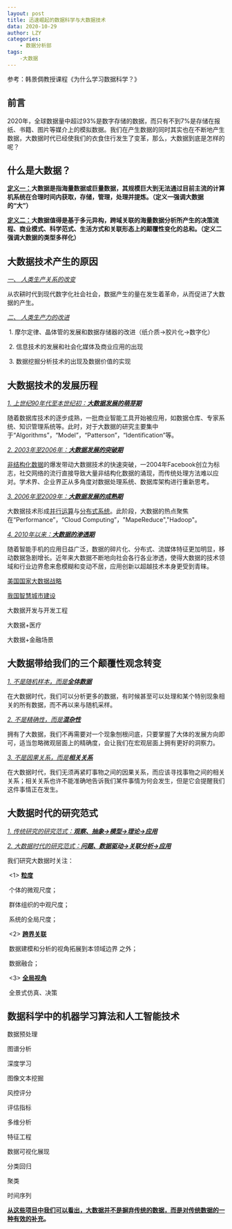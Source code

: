 ```yaml
---
layout: post
title: 迅速崛起的数据科学与大数据技术
data: 2020-10-29
author: LZY
categories:
    - 数据分析部
tags:
    -大数据
---
```




参考：韩景倜教授课程《为什么学习数据科学？》



## 前言        

2020年，全球数据量中超过93%是数字存储的数据，而只有不到7%是存储在报纸、书籍、图片等媒介上的模拟数据。我们在产生数据的同时其实也在不断地产生数据，大数据时代已经使我们的衣食住行发生了变革，那么，大数据到底是怎样的呢？



## 什么是大数据？

**<u>定义一：</u>**大数据是指海量数据或巨量数据，其规模巨大到无法通过目前主流的计算机系统在合理时间内获取，存储，管理，处理并提炼。**（定义一强调大数据的“大”）**

**<u>定义二：</u>**大数据值得是基于多元异构，跨域关联的海量数据分析所产生的决策流程、商业模式、科学范式、生活方式和关联形态上的颠覆性变化的总和。**（定义二强调大数据的类型多样化）**



## 大数据技术产生的原因

<u>*一、 人类生产关系的改变*</u>

从农耕时代到现代数字化社会社会，数据产生的量在发生着革命，从而促进了大数据的产生。

*<u>二、 人类生产力的改进</u>*

​     1.  摩尔定律、晶体管的发展和数据存储器的改进（纸介质→胶片化→数字化）

​     2.  信息技术的发展和社会化媒体及商业应用的出现

​     3.  数据挖掘分析技术的出现及数据价值的实现



## 大数据技术的发展历程

<u>*1.  上世纪90年代至本世纪初：**大数据发展的萌芽期***</u>

随着数据库技术的逐步成熟，一批商业智能工具开始被应用，如数据仓库、专家系统、知识管理系统等。此时，对于大数据的研究主要集中于“Algorithms”，“Model”，“Patterson”，“Identification”等。

<u>*2. 2003年至2006年：**大数据发展的突破期***</u>

[非结构化数据](https://baike.baidu.com/item/非结构化数据/309808?fr=aladdin)的爆发带动大数据技术的快速突破，一2004年Facebook创立为标志，社交网络的流行直接导致大量非结构化数据的涌现，而传统处理方法难以应对。学术界、企业界正从多角度对数据处理系统、数据库架构进行重新思考。

<u>*3. 2006年至2009年：**大数据发展的成熟期***</u>

大数据技术形成[并行运算](https://baike.baidu.com/item/并行计算/113443?fr=aladdin)与[分布式系统](https://baike.baidu.com/item/分布式系统/4905336?fr=aladdin)。此阶段，大数据的热点聚焦在“Performance”，“Cloud Computing”，"MapeReduce","Hadoop"。

<u>*4. 2010年以来：**大数据的渗透期***</u>

随着智能手机的应用日益广泛，数据的碎片化、分布式、流媒体特征更加明显，移动数据急剧增长。近年来大数据不断地向社会各行各业渗透，使得大数据的技术领域和行业边界愈来愈模糊和变动不居，应用创新以超越技术本身更受到青睐。

[美国国家大数据战略](http://www.360doc.com/content/15/0901/15/18133132_496258149.shtml)

[我国智慧城市建设](https://baike.baidu.com/item/智慧城市/9334841?fr=aladdin)

大数据开发与开发工程

大数据+医疗

大数据+金融场景

## 大数据带给我们的三个颠覆性观念转变

<u>*1. 不是随机样本，而是**全体数据***</u>

在大数据时代，我们可以分析更多的数据，有时候甚至可以处理和某个特别现象相关的所有数据，而不再以来与随机采样。

<u>*2. 不是精确性，而是**混杂性***</u>

拥有了大数据，我们不再需要对一个现象刨根问底，只要掌握了大体的发展方向即可，适当忽略微观层面上的精确度，会让我们在宏观层面上拥有更好的洞察力。

<u>*3. 不是因果关系，而是**相关关系***</u>

在大数据时代，我们无须再紧盯事物之间的因果关系，而应该寻找事物之间的相关关系；相关关系也许不能准确地告诉我们某件事情为何会发生，但是它会提醒我们这件事情正在发生。



## 大数据时代的研究范式

<u>*1. 传统研究的研究范式：**观察、抽象→模型→理论→应用***</u>

<u>*2. 大数据时代的研究范式：**问题、数据驱动→关联分析→应用***</u>

我们研究大数据时关注：

​    <1> **<u>粒度</u>**              

​           个体的微观尺度；

​           群体组织的中观尺度；

​           系统的全局尺度；

​    <2>  <u>**跨界关联**</u> 

​           数据建模和分析的视角拓展到本领域边界                                                         之外；

​           数据融合；

​    <3> <u>**全局视角**</u>

​          全景式仿真、决策



## 数据科学中的机器学习算法和人工智能技术

数据预处理                                               

图谱分析

深度学习

图像文本挖掘

风控评分

评估指标

多维分析

特征工程

数据可视化展现

分类回归

聚类

时间序列

**<u>从这些项目中我们可以看出，大数据并不是摒弃传统的数据，而是对传统数据的一种有效的补充</u>。**

​          